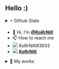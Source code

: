 
## Hello :)

<details>
  <summary> ⚡ Github Stats  </summary>
  <img align="right" src="https://github-readme-stats.vercel.app/api?username=KoRrNiK&show_icons=true&theme=github_dark">
</details>

- 👋 Hi, I’m [**_@KoRrNiK_**](https://github.com/KoRrNiK/)
- 📫 How to reach me
-  <img src="https://i.imgur.com/c2QklvA.png" /> KoRrNiK#3933 
-  <img src="https://i.imgur.com/vdeWkhe.png" /> [**KoRrNiK** ](https://steamcommunity.com/id/korrnik)

<details>
  
  <summary> 🌱 My works  </summary>
  
  #### <img src="https://i.imgur.com/T0do8Gf.png" /> Counter-Strike 1.6
  
  | Plugin  | Link | Version | Description |
  | ------- | ---- | ------- | ----------- |
  | BaseBuilder | [**_Click_**](https://github.com/KoRrNiK/BaseBuilder-TURBO) | [1.3.10](https://github.com/KoRrNiK/BaseBuilder-TURBO/releases/tag/1.3.10) | <img align="right" src="https://github-readme-stats.vercel.app/api/pin/?username=KoRrNiK&repo=BaseBuilder-TURBO&theme=github_dark"> |
  
  #### <img src="https://i.imgur.com/tlf5WTd.png" /> Return to Castle Wolfenstein

  | Program  | Link | Version |
  | -------- | ---- | ------- |
  | Fov Changer | [**_Click_**](https://github.com/KoRrNiK/rtcw_fov-changer) | [1.0.4](https://github.com/KoRrNiK/rtcw_fov-changer/releases/tag/1.0.4) |
  | Speedometer | [**_Click_**](https://github.com/KoRrNiK/rtcw_speedometer) | [1.0.3](https://github.com/KoRrNiK/rtcw_speedometer/releases/tag/1.0.3) |
  | Secret Info | [**_Click_**](https://github.com/KoRrNiK/rtcw_secret-treasure_info) | [1.0.0](https://github.com/KoRrNiK/rtcw_secret-treasure_info/releases/tag/1.0.0) |
  | PATCH 1.45a | [**_Click_**](https://github.com/KoRrNiK/RtCW-Patch_145a) | [1.45a](https://github.com/KoRrNiK/RtCW-Patch_145a/releases/tag/1.45a)

</details>


